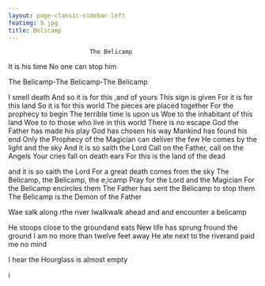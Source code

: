 ```yaml
---
layout: page-classic-sidebar-left
featimg: 9.jpg
title: Belicamp
---
```



                           The Belicamp

It is his time
No one can stop him

 The Belicamp-The Belicamp-The Belicamp

I smell death
And so it is for this ,and of yours
This sign is given
For it is for this land
So it is for this world
The pieces are placed together
For the prophecy to begin
The terrible time is upon us
Woe to the inhabitant of this land
Woe to to those who live in this world
There is no escape
God the Father has made his play
God has chosen his way
Mankind has found his end
Only the Prophecy of the Magician can deliver the few
He comes by the light and the sky
And it is so saith the Lord
Call on the Father, call on the Angels
Your cries fall on death ears
For this is the land of the dead

and it is so saith the Lord
For a great death comes from the sky
The Belicamp, the Belicamp, the e;icamp
Pray for the Lord and the Magician
 For the Belicamp encircles them
The Father has sent the Belicamp to stop them
The Belicamp is the Demon of the Father

Wae salk along rthe river
Iwalkwalk ahead and and encounter a belicamp

He stoops close to the groundand eats
New life has sprung fround the ground
I am no more than twelve feet away
He ate next to the riverand paid me no mind

I hear the Hourglass is almost empty



i






